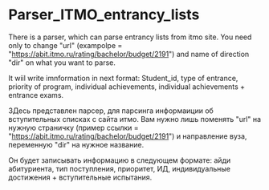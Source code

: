 # Parser_ITMO_entrancy_lists
There is a parser, which can parse entrancy lists from itmo site. You need only to change "url" (exampolpe = "https://abit.itmo.ru/rating/bachelor/budget/2191") and name of direction "dir" on what you want to parse.

It wiil write imnformation in next format: Student_id, type of entrance, priority of program, individual achievements, individual achievements + entrance exams.

ЗДесь представлен парсер, для парсинга информаиции об вступительных списках с сайта итмо. Вам нужно лишь поменять "url" на нужную страничку (пример ссылки = "https://abit.itmo.ru/rating/bachelor/budget/2191") и направление вуза, переменную "dir" на нужное название.

Он будет записывать информацию в следующем формате: айди абитуриента, тип поступления, приоритет, ИД, индивидуальные достижения + вступительные испытания.
